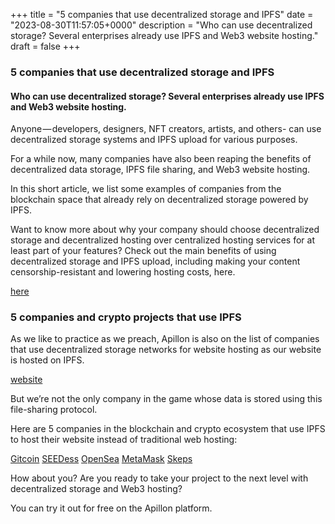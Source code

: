 +++
title = "5 companies that use decentralized storage and IPFS"
date = "2023-08-30T11:57:05+0000"
description = "Who can use decentralized storage? Several enterprises already use IPFS and Web3 website hosting."
draft = false
+++

### 5 companies that use decentralized storage and IPFS


#### Who can use decentralized storage? Several enterprises already use IPFS and Web3 website hosting.


Anyone — developers, designers, NFT creators, artists, and others- can use decentralized storage systems and IPFS upload for various purposes.


For a while now, many companies have also been reaping the benefits of decentralized data storage, IPFS file sharing, and Web3 website hosting.


In this short article, we list some examples of companies from the blockchain space that already rely on decentralized storage powered by IPFS.


Want to know more about why your company should choose decentralized storage and decentralized hosting over centralized hosting services for at least part of your features? Check out the main benefits of using decentralized storage and IPFS upload, including making your content censorship-resistant and lowering hosting costs, here.

[here](https://blog.apillon.io/should-you-choose-decentralized-hosting-for-your-website-eed25da50470)

### 5 companies and crypto projects that use IPFS


As we like to practice as we preach, Apillon is also on the list of companies that use decentralized storage networks for website hosting as our website is hosted on IPFS.

[website](https://apillon.io/)

But we’re not the only company in the game whose data is stored using this file-sharing protocol.


Here are 5 companies in the blockchain and crypto ecosystem that use IPFS to host their website instead of traditional web hosting:

[Gitcoin](https://www.gitcoin.co/)
[SEEDess](https://seedess.com/)
[OpenSea](https://opensea.io/)
[MetaMask](https://metamask.io/)
[Skeps](https://www.skeps.com/)

How about you? Are you ready to take your project to the next level with decentralized storage and Web3 hosting?


You can try it out for free on the Apillon platform.
